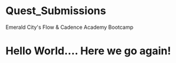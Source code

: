 # Quest_Submissions
Emerald City's Flow &amp; Cadence Academy Bootcamp
# Hello World....  Here we go again!
